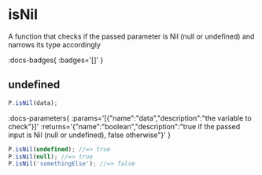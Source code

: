 # isNil

A function that checks if the passed parameter is Nil (null or undefined) and narrows its type accordingly

:docs-badges{ :badges='[]' }


## undefined

```js [light]
P.isNil(data);
```

:docs-parameters{ :params='[{"name":"data","description":"the variable to check"}]' :returns='{"name":"boolean","description":"true if the passed input is Nil (null or undefined), false otherwise"}' }

```js
P.isNil(undefined); //=> true
P.isNil(null); //=> true
P.isNil('somethingElse'); //=> false
```
